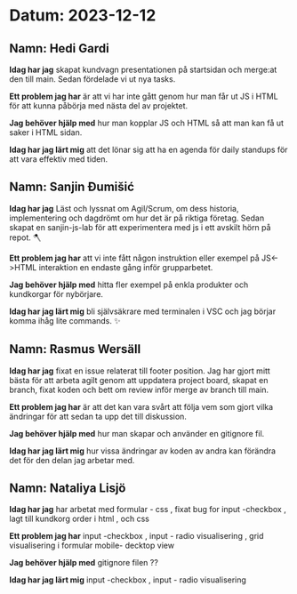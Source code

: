 # Datum: 2023-12-12

## Namn: Hedi Gardi

**Idag har jag** skapat kundvagn presentationen på startsidan och merge:at den till main. Sedan fördelade vi ut nya tasks.

**Ett problem jag har** är att vi har inte gått genom hur man får ut JS i HTML för att kunna påbörja med nästa del av projektet.

**Jag behöver hjälp med** hur man kopplar JS och HTML så att man kan få ut saker i HTML sidan.

**Idag har jag lärt mig** att det lönar sig att ha en agenda för daily standups för att vara effektiv med tiden.

## Namn: Sanjin Đumišić

**Idag har jag** Läst och lyssnat om Agil/Scrum, om dess historia, implementering och dagdrömt om hur det är på riktiga företag. Sedan skapat en sanjin-js-lab för att experimentera med js i ett avskilt hörn på repot. 🪓

**Ett problem jag har** att vi inte fått någon instruktion eller exempel på JS<->HTML interaktion en endaste gång inför grupparbetet.

**Jag behöver hjälp med** hitta fler exempel på enkla produkter och kundkorgar för nybörjare.

**Idag har jag lärt mig** bli självsäkrare med terminalen i VSC och jag börjar komma ihåg lite commands. ✨

## Namn: Rasmus Wersäll

**Idag har jag** fixat en issue relaterat till footer position. Jag har gjort mitt bästa för att arbeta agilt genom att uppdatera project board, skapat en branch, fixat koden och bett om review inför merge av branch till main.

**Ett problem jag har** är att det kan vara svårt att följa vem som gjort vilka ändringar för att sedan ta upp det till diskussion.

**Jag behöver hjälp med** hur man skapar och använder en gitignore fil.

**Idag har jag lärt mig** hur vissa ändringar av koden av andra kan förändra det för den delan jag arbetar med.

## Namn: Nataliya Lisjö

**Idag har jag** har arbetat med formular - css , fixat bug for input -checkbox , lagt till kundkorg order i html , och css 

**Ett problem jag har** input -checkbox , input - radio visualisering , grid visualisering i formular mobile- decktop view 

**Jag behöver hjälp med** gitignore filen ??

**Idag har jag lärt mig** input -checkbox , input - radio visualisering
